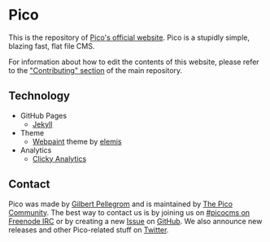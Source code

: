 Pico
====

This is the repository of [Pico's official website](http://picocms.org/). Pico is a stupidly simple, blazing fast, flat file CMS.

For information about how to edit the contents of this website, please refer to the ["Contributing" section](https://github.com/picocms/Pico/#contributing) of the main repository.

Technology
----------

* GitHub Pages
    - [Jekyll](http://jekyllrb.com/)
* Theme
    - [Webpaint](http://themes.iki-bir.com/webpaint/multipage/full/) theme by [elemis](http://iki-bir.com)
* Analytics
    - [Clicky Analytics](http://getclicky.com)

Contact
-------

Pico was made by [Gilbert Pellegrom](http://gilbert.pellegrom.me/) and is maintained by [The Pico Community](https://github.com/picocms/Pico/graphs/contributors). The best way to contact us is by joining us on [#picocms on Freenode IRC](https://webchat.freenode.net/?channels=%23picocms) or by creating a new [Issue](https://github.com/picocms/Pico/issues/new) on [GitHub](https://github.com/picocms/Pico). We also announce new releases and other Pico-related stuff on [Twitter](https://twitter.com/gitpicocms).
